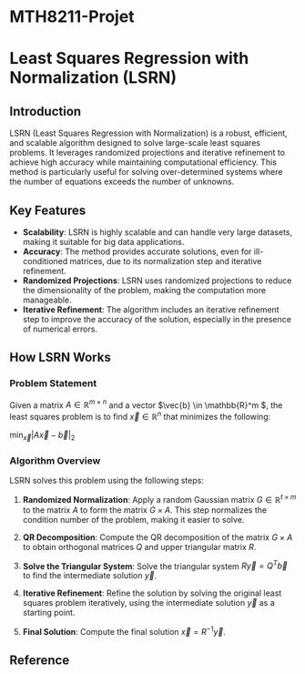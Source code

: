 # MTH8211-Projet

# Least Squares Regression with Normalization (LSRN)

## Introduction

LSRN (Least Squares Regression with Normalization) is a robust, efficient, and scalable algorithm designed to solve large-scale least squares problems. It leverages randomized projections and iterative refinement to achieve high accuracy while maintaining computational efficiency. This method is particularly useful for solving over-determined systems where the number of equations exceeds the number of unknowns.

## Key Features

- **Scalability**: LSRN is highly scalable and can handle very large datasets, making it suitable for big data applications.
- **Accuracy**: The method provides accurate solutions, even for ill-conditioned matrices, due to its normalization step and iterative refinement.
- **Randomized Projections**: LSRN uses randomized projections to reduce the dimensionality of the problem, making the computation more manageable.
- **Iterative Refinement**: The algorithm includes an iterative refinement step to improve the accuracy of the solution, especially in the presence of numerical errors.

## How LSRN Works

### Problem Statement

Given a matrix $A \in \mathbb{R}^{m \times n}$ and a vector $\vec{b} \in \mathbb{R}^m $, the least squares problem is to find $\vec{x} \in \mathbb{R}^n$ that minimizes the following:

$\min_{\vec{x}} \vert A\vec{x}- \vec{b} \vert_2$

### Algorithm Overview

LSRN solves this problem using the following steps:

1. **Randomized Normalization**: Apply a random Gaussian matrix $G \in \mathbb{R}^{t \times m}$ to the matrix $A$ to form the matrix $G \times A$. This step normalizes the condition number of the problem, making it easier to solve.
   
2. **QR Decomposition**: Compute the QR decomposition of the matrix $G \times A$ to obtain orthogonal matrices $Q$ and upper triangular matrix $R$.
   
3. **Solve the Triangular System**: Solve the triangular system $R \vec{y} = Q^T \vec{b}$ to find the intermediate solution $\vec{y}$.

4. **Iterative Refinement**: Refine the solution by solving the original least squares problem iteratively, using the intermediate solution $\vec{y}$ as a starting point.

5. **Final Solution**: Compute the final solution $\vec{x} = R^{-1} \vec{y}$.
<!--
### Pseudocode

Input: A matrix $A^{m \times n}$, vector $\vec{b}$ of length m
Output: Vector $\vec{x}$ that minimizes $||A\vec{x} - \vec{b}|| $
## Algorithm 1: $\text{LSRN}_{left}$ $(A, \vec{b}, γ = 2, tol = 10^{-14})$ — case where $n ≪ m$

1. Choose an oversampling factor γ, with $\gamma > 1$, and set s = ⌈γn⌉.
2. Generate a random matrix from a normal distribution $G = \text{rand}(s, m)$.
3. Compute the SVD of the simplified matrix $\tilde{A} = GA$, denoted as $\tilde{U} \tilde{\Sigma} \tilde{V}$.
4. Set $N = \tilde{V} \tilde{\Sigma}^{-1}$.
5. Use an iterative sub-solver to solve the preconditioned problem $\min_y \vert AN\vec{y} - \vec{b} \vert_2$ and denote the solution as $\hat{y}$.
6. Return $\hat{x} = N\hat{y}$.

---

## Algorithm 2: LSRN_right $(A, \vec{b}, γ = 2, tol = 10^{-14})$ — case where m ≪ n

1. Choose an oversampling factor γ, with $\gamma > 1$, and set s = ⌈γm⌉.
2. Generate a random matrix from a normal distribution $G = \text{rand}((s, n))$.
3. Compute the SVD of the simplified matrix $\tilde{A} = AG$, denoted as $\tilde{U} \tilde{\Sigma} \tilde{V}$.
4. Set $M = \tilde{U} \tilde{\Sigma}^{-1}$.
5. Use an iterative sub-solver to solve the preconditioned problem $\min_x \| M^T Ax - M^T b \|_2$ and denote the solution as $\hat{x}$.
6. Return $\hat{x}$.

---

## Algorithm 3: Chebyshev semi-iterative (CS) method (Meng et al., 2014)

1. Given a matrix $A \in \mathbb{R}^{m \times n}$, let $r = \text{rank}(A)$, a vector $\vec{b} \in \mathbb{R}^m$, and a tolerance $\epsilon > 0$, choose $0 < \sigma_L \leq \sigma_U$ such that all nonzero singular values of $A$ are in $[\sigma_L, \sigma_U]$.
2. Set $d = (\sigma_U^2 + \sigma_L^2) / 2, c = (\sigma_U^2 - \sigma_L^2) / 2 , \vec{x}_0 = 0, \vec{v}_0 = 0,$ and $\vec{r}_0 = \vec{b}$.
3. For $k = 0, 1, \dots, \lceil (\log \epsilon - \log 2) / \log(\sigma_U - \sigma_L) / (\sigma_U + \sigma_L) \rceil$, do:
   - Set:
     - $\alpha \leftarrow 1 / d$ if $k = 0$,
     - $\alpha \leftarrow d - c^2 / (2d)$ if $k = 1$,
     - $\alpha \leftarrow 1 / (d - \alpha c^2 / 4)$ otherwise.
   - Set:
     - $\beta \leftarrow 0$ if $k = 0$,
     - $\beta \leftarrow (c/d)^2 / 2$ if $k = 1$,
     - $\beta \leftarrow (\alpha c / 2)^2$ otherwise.
4. Update:
   - $\vec{v}_k \leftarrow \beta \vec{v}_k + A^T \vec{r}_k$,
   - $\vec{x}_k \leftarrow \vec{x}_k + \alpha \vec{v}_k$,
   - $\vec{r}_k \leftarrow \vec{r}_k - \alpha A \vec{v}_k$.
5. End loop.
-->

## Reference

